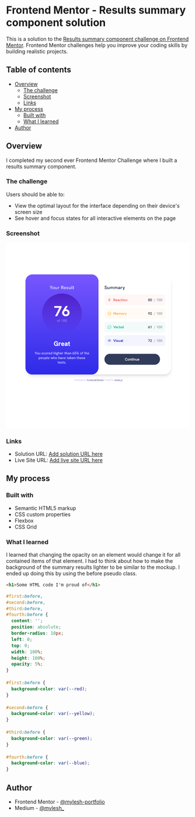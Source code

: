 # Frontend Mentor - Results summary component solution

This is a solution to the [Results summary component challenge on Frontend Mentor](https://www.frontendmentor.io/challenges/results-summary-component-CE_K6s0maV). Frontend Mentor challenges help you improve your coding skills by building realistic projects. 

## Table of contents

- [Overview](#overview)
  - [The challenge](#the-challenge)
  - [Screenshot](#screenshot)
  - [Links](#links)
- [My process](#my-process)
  - [Built with](#built-with)
  - [What I learned](#what-i-learned)
- [Author](#author)

## Overview

I completed my second ever Frontend Mentor Challenge where I built a results summary component.
### The challenge

Users should be able to:

- View the optimal layout for the interface depending on their device's screen size
- See hover and focus states for all interactive elements on the page

### Screenshot

![Screenshot](./assets/images/screenshot.png)

### Links

- Solution URL: [Add solution URL here](https://your-solution-url.com)
- Live Site URL: [Add live site URL here](https://your-live-site-url.com)

## My process

### Built with

- Semantic HTML5 markup
- CSS custom properties
- Flexbox
- CSS Grid

### What I learned

I learned that changing the opacity on an element would change it for all contained items of that element. I had to think about how to make the background of the summary results lighter to be similar to the mockup. I ended up doing this by using the before pseudo class.


```html
<h1>Some HTML code I'm proud of</h1>
```
```css
#first:before,
#second:before,
#third:before,
#fourth:before {
  content: '';
  position: absolute;
  border-radius: 10px;
  left: 0;
  top: 0;
  width: 100%;
  height: 100%;
  opacity: 5%;
}

#first:before {
  background-color: var(--red);
}

#second:before {
  background-color: var(--yellow);
}

#third:before {
  background-color: var(--green);
}

#fourth:before {
  background-color: var(--blue);
}
```
## Author

- Frontend Mentor - [@mylesh-portfolio](https://www.frontendmentor.io/profile/myles-portfolio)
- Medium - [@mylesh_](https://medium.com/@mylesh_)


